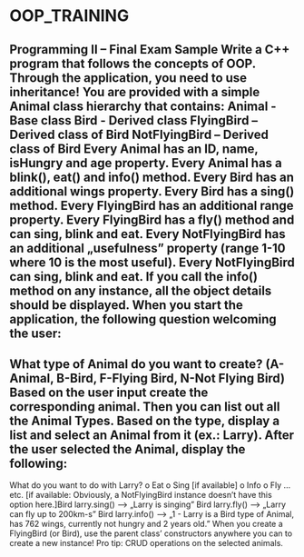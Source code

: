 # OOP_TRAINING
Programming II – Final Exam Sample
Write a C++ program that follows the concepts of OOP.
Through the application, you need to use inheritance!
You are provided with a simple Animal class hierarchy that contains:
Animal - Base class
Bird - Derived class
FlyingBird – Derived class of Bird
NotFlyingBird – Derived class of Bird
Every Animal has an ID, name, isHungry and age property.
Every Animal has a blink(), eat() and info() method.
Every Bird has an additional wings property.
Every Bird has a sing() method.
Every FlyingBird has an additional range property.
Every FlyingBird has a fly() method and can sing, blink and eat.
Every NotFlyingBird has an additional „usefulness” property (range 1-10 where 10 is
the most useful).
Every NotFlyingBird can sing, blink and eat.
If you call the info() method on any instance, all the object details should be
displayed.
When you start the application, the following question welcoming the user:
-
What type of Animal do you want to create? (A-Animal, B-Bird, F-Flying Bird,
N-Not Flying Bird)
Based on the user input create the corresponding animal.
Then you can list out all the Animal Types. Based on the type, display a list and
select an Animal from it (ex.: Larry).
After the user selected the Animal, display the following:
-
What do you want to do with Larry?
o Eat
o Sing [if available]
o Info
o Fly …etc. [if available: Obviously, a NotFlyingBird instance doesn’t have
this option here.]Bird larry.sing() --> „Larry is singing”
Bird larry.fly() --> „Larry can fly up to 200km-s”
Bird larry.info() --> „1 - Larry is a Bird type of Animal, has 762 wings, currently not
hungry and 2 years old.”
When you create a FlyingBird (or Bird), use the parent class’ constructors anywhere
you can to create a new instance!
Pro tip: CRUD operations on the selected animals.

